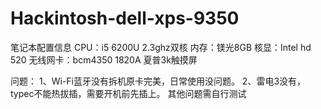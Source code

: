 # Hackintosh-dell-xps-9350
笔记本配置信息
CPU：i5 6200U 2.3ghz双核
内存：镁光8GB
核显：Intel hd 520
无线网卡：bcm4350 1820A
夏普3k触摸屏


问题：
1、Wi-Fi蓝牙没有拆机原卡完美，日常使用没问题。
2、雷电3没有，typec不能热拔插，需要开机前先插上。
其他问题需自行测试
